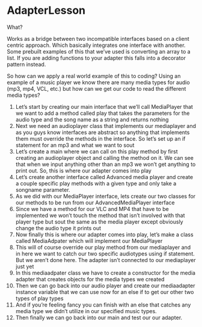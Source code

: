 # AdapterLesson

What?

Works as a bridge between two incompatible interfaces based on a client centric approach. Which basically integrates one interface with another. Some prebuilt examples of this that we’ve used is converting an array to a list. If you are adding functions to your adapter this falls into a decorator pattern instead.

So how can we apply a real world example of this to coding?
Using an example of a music player we know there are many media types for audio (mp3, mp4, VCL, etc.) but how can we get our code to read the different media types? 
1.	Let’s start by creating our main interface that we’ll call MediaPlayer that we want to add a method called play that takes the parameters for the audio type and the song name as a string and returns nothing 
2.	Next we need an audioplayer class that implements our mediaplayer and as you guys know interfaces are abstract so anything that implements them must override the methods in the interface. So let’s set up an if statement for an mp3 and what we want to sout
3.	Let’s create a main where we can call on this play method by first creating an audioplayer object and calling the method on it. We can see that when we input anything other than an mp3 we won’t get anything to print out. So, this is where our adapter comes into play
4.	Let’s create another interface called Advanced media player and create a couple specific play methods with a given type and only take a songname parameter.
5.	As we did with our MediaPlayer interface, lets create our two classes for our methods to be run from our AdvancedMediaPlayer interface 
6.	Since we have a method for our VLC and MP4 that have to be implemented we won’t touch the method that isn’t involved with that player type but sout the same as the media player except obviously change the audio type it prints out
7.	Now finally this is where our adapter comes into play, let’s make a class called MediaAdpater which will implement our MediaPlayer
8.	This will of course override our play method from our mediaplayer and in here we want to catch our two specific audiotypes using if statement. But we aren’t done here. The adapter isn’t connected to our mediaplayer just yet
9.	In this mediaadpater class we have to create a constructor for the media adapter that creates objects for the media types we created
10.	 Then we can go back into our audio player and create our mediaadapter instance variable that we can use now for an else if to get our other two types of play types 
11.	And if you’re feeling fancy you can finish with an else that catches any media type we didn’t utilize in our specified music types.
12.	Then finally we can go back into our main and test our our adapter.
